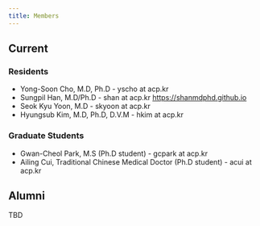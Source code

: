 ```yaml
---
title: Members
---
```


## Current

### Residents

- Yong-Soon Cho, M.D, Ph.D - yscho at acp.kr
- Sungpil Han, M.D/Ph.D - shan at acp.kr <https://shanmdphd.github.io>
- Seok Kyu Yoon, M.D - skyoon at acp.kr
- Hyungsub Kim, M.D, Ph.D, D.V.M - hkim at acp.kr

### Graduate Students

- Gwan-Cheol Park, M.S (Ph.D student) - gcpark at acp.kr
- Ailing Cui, Traditional Chinese Medical Doctor (Ph.D student) - acui at acp.kr 

## Alumni

TBD

